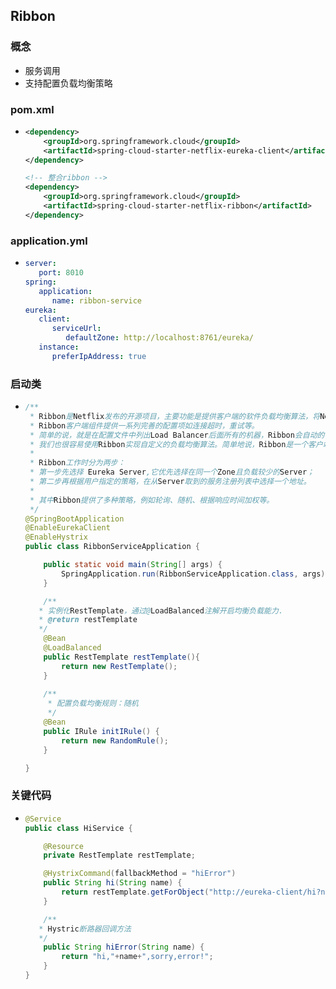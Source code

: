 ## Ribbon

### 概念

* 服务调用
* 支持配置负载均衡策略

### pom.xml

* ```xml
  <dependency>
      <groupId>org.springframework.cloud</groupId>
      <artifactId>spring-cloud-starter-netflix-eureka-client</artifactId>
  </dependency>
  
  <!-- 整合ribbon -->
  <dependency>
      <groupId>org.springframework.cloud</groupId>
      <artifactId>spring-cloud-starter-netflix-ribbon</artifactId>
  </dependency>
  ```

### application.yml

* ```yaml
  server:
     port: 8010
  spring:
     application:
        name: ribbon-service
  eureka:
     client:
        serviceUrl:
           defaultZone: http://localhost:8761/eureka/
     instance:
        preferIpAddress: true
  ```

### 启动类

* ```java
  /**
   * Ribbon是Netflix发布的开源项目，主要功能是提供客户端的软件负载均衡算法，将Netflix的中间层服务连接在一起。
   * Ribbon客户端组件提供一系列完善的配置项如连接超时，重试等。
   * 简单的说，就是在配置文件中列出Load Balancer后面所有的机器，Ribbon会自动的帮助你基于某种规则（如简单轮询，随机  *  连接等）去连接这些机器。
   * 我们也很容易使用Ribbon实现自定义的负载均衡算法。简单地说，Ribbon是一个客户端负载均衡器。
   * 
   * Ribbon工作时分为两步：
   * 第一步先选择 Eureka Server,它优先选择在同一个Zone且负载较少的Server；
   * 第二步再根据用户指定的策略，在从Server取到的服务注册列表中选择一个地址。
   * 
   * 其中Ribbon提供了多种策略，例如轮询、随机、根据响应时间加权等。
   */
  @SpringBootApplication
  @EnableEurekaClient
  @EnableHystrix
  public class RibbonServiceApplication {
  
      public static void main(String[] args) {
          SpringApplication.run(RibbonServiceApplication.class, args);
      }
  
      /**
  	 * 实例化RestTemplate，通过@LoadBalanced注解开启均衡负载能力.
  	 * @return restTemplate
  	 */
      @Bean
      @LoadBalanced
      public RestTemplate restTemplate(){
          return new RestTemplate();
      }
      
      /**
       * 配置负载均衡规则：随机
       */
      @Bean
      public IRule initIRule() {
          return new RandomRule();
      }
  
  }
  ```

### 关键代码

* ```java
  @Service
  public class HiService {
  
      @Resource
      private RestTemplate restTemplate;
  
      @HystrixCommand(fallbackMethod = "hiError")
      public String hi(String name) {
          return restTemplate.getForObject("http://eureka-client/hi?name=" + name, String.class);
      }
  
      /**
   	 * Hystric断路器回调方法
  	 */
      public String hiError(String name) {
          return "hi,"+name+",sorry,error!";
      }
  }
  ```

